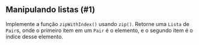 ## Manipulando listas (#1)

Implemente a função `zipWithIndex()` usando `zip()`. Retorne uma `Lista` de `Pair`s, onde o primeiro item em um `Pair` é o elemento, e o segundo item é o índice desse elemento.